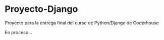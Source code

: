 # Proyecto-Django
Proyecto para la entrega final del curso de Python/Django de Coderhouse

En proceso...